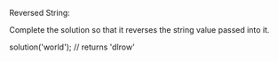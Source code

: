 Reversed String:

Complete the solution so that it reverses the string value passed into it.

solution('world'); // returns 'dlrow'
